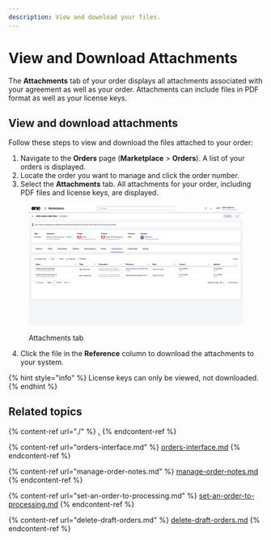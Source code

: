 ```yaml
---
description: View and download your files.
---
```


# View and Download Attachments

The **Attachments** tab of your order displays all attachments associated with your agreement as well as your order. Attachments can include files in PDF format as well as your license keys.

## View and download attachments

Follow these steps to view and download the files attached to your order:

1. Navigate to the **Orders** page (**Marketplace** > **Orders**). A list of your orders is displayed.
2. Locate the order you want to manage and click the order number.
3. Select the **Attachments** tab. All attachments for your order, including PDF files and license keys, are displayed.

<figure><img src="../../../.gitbook/assets/image (368).png" alt=""><figcaption><p>Attachments tab</p></figcaption></figure>

4. Click the file in the **Reference** column to download the attachments to your system.&#x20;

{% hint style="info" %}
License keys can only be viewed, not downloaded.
{% endhint %}

## Related topics

{% content-ref url="./" %}
[.](./)
{% endcontent-ref %}

{% content-ref url="orders-interface.md" %}
[orders-interface.md](orders-interface.md)
{% endcontent-ref %}

{% content-ref url="manage-order-notes.md" %}
[manage-order-notes.md](manage-order-notes.md)
{% endcontent-ref %}

{% content-ref url="set-an-order-to-processing.md" %}
[set-an-order-to-processing.md](set-an-order-to-processing.md)
{% endcontent-ref %}

{% content-ref url="delete-draft-orders.md" %}
[delete-draft-orders.md](delete-draft-orders.md)
{% endcontent-ref %}
